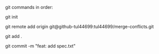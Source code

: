 git commands in order:

git init  

git remote add origin git@github-tul44699:tul44699/merge-conflicts.git  

git add .  

git commit -m "feat: add spec.txt"  
